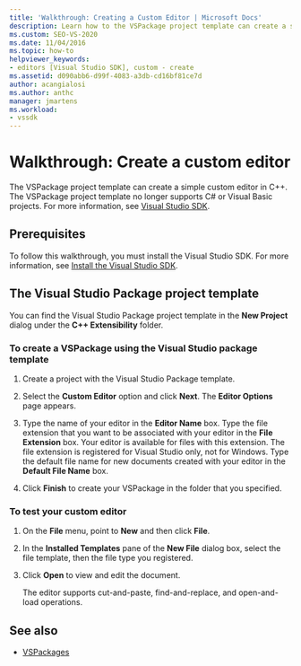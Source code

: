 ```yaml
---
title: 'Walkthrough: Creating a Custom Editor | Microsoft Docs'
description: Learn how to the VSPackage project template can create a simple custom editor in C++ by using this walkthrough.
ms.custom: SEO-VS-2020
ms.date: 11/04/2016
ms.topic: how-to
helpviewer_keywords:
- editors [Visual Studio SDK], custom - create
ms.assetid: d090abb6-d99f-4083-a3db-cd16bf81ce7d
author: acangialosi
ms.author: anthc
manager: jmartens
ms.workload:
- vssdk
---
```

# Walkthrough: Create a custom editor
The VSPackage project template can create a simple custom editor in C++. The VSPackage project template no longer supports C# or Visual Basic projects. For more information, see [Visual Studio SDK](../extensibility/visual-studio-sdk.md).

## Prerequisites
 To follow this walkthrough, you must install the Visual Studio SDK. For more information, see [Install the Visual Studio SDK](../extensibility/installing-the-visual-studio-sdk.md).

## The Visual Studio Package project template
 You can find the Visual Studio Package project template in the **New Project** dialog under the **C++ Extensibility** folder.

### To create a VSPackage using the Visual Studio package template

1. Create a project with the Visual Studio Package template.

2. Select the **Custom Editor** option and click **Next**. The **Editor Options** page appears.

3. Type the name of your editor in the **Editor Name** box. Type the file extension that you want to be associated with your editor in the **File Extension** box. Your editor is available for files with this extension. The file extension is registered for Visual Studio only, not for Windows. Type the default file name for new documents created with your editor in the **Default File Name** box.

4. Click **Finish** to create your VSPackage in the folder that you specified.

### To test your custom editor

1. On the **File** menu, point to **New** and then click **File**.

2. In the **Installed Templates** pane of the **New File** dialog box, select the file template, then the file type you registered.

3. Click **Open** to view and edit the document.

     The editor supports cut-and-paste, find-and-replace, and open-and-load operations.

## See also
- [VSPackages](../extensibility/internals/vspackages.md)
